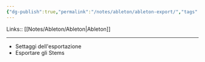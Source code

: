 ```yaml
---
{"dg-publish":true,"permalink":"/notes/ableton/ableton-export/","tags":["type/note"]}
---
```


Links:: [[Notes/Ableton/Ableton\|Ableton]]

---

- Settaggi dell'esportazione
- Esportare gli Stems



